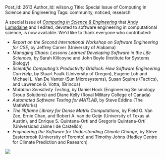 Post_Id: 2613
Author_Id: wilson.g
Title: Special Issue of Computing in Science and Engineering
Tags: community, noticed, research

<p>A special issue of <a href="http://www.computer.org/portal/web/cise/home"><em>Computing in Science &amp; Engineering</em></a> that <a href="http://www.cs.indiana.edu/~lums">Andy Lumsdaine</a> and I edited, devoted to software engineering in computational science, is now available. We'd like to thank everyone who contributed:</p>
<ul>
<li><em>Report on the Second International Workshop on Software Engineering for CSE</em>, by Jeffrey Carver (University of Alabama)</li>
<li><em>Managing Chaos: Lessons Learned Developing Software in the Life Sciences</em>, by Sarah Killcoyne and John Boyle (Institute for Systems Biology)</li>
<li><em>Scientific Computing's Productivity Gridlock: How Software Engineering Can Help</em>, by Stuart Faulk (University of Oregon), Eugene Loh and Michael L. Van De Vanter (Sun Microsystems), Susan Squires (Tactics), and Lawrence G. Votta, (Brincos)</li>
<li><em>Mutation Sensitivity Testing</em>, by Daniel Hook (Engineering Seismology Group Solutions) and Diane Kelly (Royal Military College of Canada)</li>
<li><em>Automated Software Testing for MATLAB</em>, by Steve Eddins (The MathWorks)</li>
<li><em>The libflame Library for Dense Matrix Computations</em>, by Field G. Van Zee, Ernie Chan, and Robert A. van de Geijn (University of Texas at Austin), and Enrique S. Quintana-Ort&iacute; and Gregorio Quintana-Ort&iacute; (Universidad Jaime I de Castell&oacute;n)</li>
<li><em>Engineering the Software for Understanding Climate Change</em>, by Steve Easterbrook (University of Toronto) and Timothy Johns (Hadley Centre for Climate Prediction and Research)</li>
</ul>
<p><img src="{{root_path}}/files/2009/11/cover.jpg" /></p>
